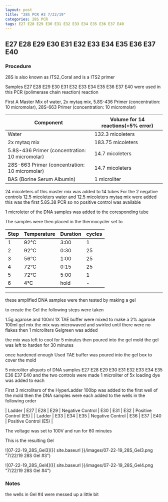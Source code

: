 ```yaml
---
layout: post
title: "28S PCR #3 7/22/19"
categories: 28S PCR
tags: E27 E28 E29 E30 E31 E32 E33 E34 E35 E36 E37 E40
---
```


##  E27 E28 E29 E30 E31 E32 E33 E34 E35 E36 E37 E40

### Procedure

28S is also known as ITS2_Coral and is a ITS2 primer

Samples E27 E28 E29 E30 E31 E32 E33 E34 E35 E36 E37 E40 were used in this PCR (polimerase chain reaction) reaction 

First A Master Mix of water, 2x mytaq mix, 5.8S-436 Primer (concentration: 10 micromolar), 28S-663 Primer (concentration: 10 micromolar)


|Component| Volume for 14 reactions(+5% error)|
|---------|---------------------------|
|Water| 132.3 micoleters|
|2x mytaq mix| 183.75 micoleters|
|5.8S-436 Primer (concentration: 10 micromolar)| 14.7 micoleters|
|28S-663 Primer (concentration: 10 micromolar)| 14.7 micoleters|
|BAS (Borine Serum Albumin)| 1 microliter|

24 micoleters of this master mix was added to 14 tubes 
For the 2 negative controls 12.5 micoleters water and 12.5 micoleters mytaq mix were added
this was the first 5.8S.38 PCR so no positive control was available

1 microleter of the DNA samples was added to the coresponding tube

The samples were then placed in the thermocycler set to 

|Step|Temperature|Duration|cycles|
|----|-------|--------|-------|
|1|92°C|3:00|1|
|2|92°C|0:30|25|
|3|56°C|1:00|25|
|4|72°C|0:15|25|
|5|72°C|5:00|1|
|6|4°C|hold|-|

___________

these amplified DNA samples were then tested by making a gel

to create the Gel the following steps were taken 

1.5g agarose and 100ml 1X TAE buffer were mixed to make a 2% agarose 100ml gel mix 
the mix was microwaved and swirled until there were no flakes 
then 1 microliters Gelgreen was added

the mix was left to cool for 5 minutes then poured into the gel mold
the gel was left to harden for 30 minutes 

once hardened enough Used TAE buffer was poured into the gel box to cover the mold

5 microliter aliquots of DNA samples  E27 E28 E29 E30 E31 E32 E33 E34 E35 E36 E37 E40 and the two controls were made 
1 microliter of 5x loading dye was added to each

First 3 microliters of the HyperLadder 100bp was added to the first well of the mold 
then the DNA samples were each added to the wells in the following order 

| Ladder | E27 | E28 | E29 | Negative Control | E30 | E31 | E32 | Positive Control (E5) |
| Ladder | E33 | E34 | E35 | Negative Control | E36 | E37 | E40 | Positive Control (E5) |

The voltage was set to 100V and run for 60 minutes


This is the resulting Gel

![07-22-19_28S_Gel3]({{ site.baseurl }}/images/07-22-19_28S_Gel3.png "7/22/19 28S Gel #3")

![07-22-19_28S_Gel4]({{ site.baseurl }}/images/07-22-19_28S_Gel4.png "7/22/19 28S Gel #4")


### Notes

the wells in Gel #4 were messed up a little bit 
